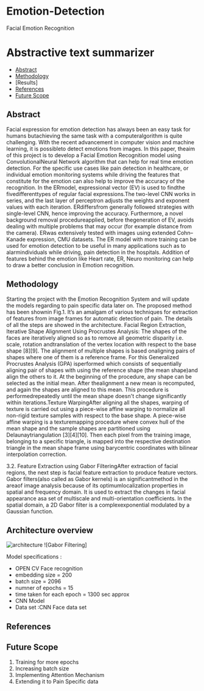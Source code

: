 # Emotion-Detection
Facial Emotion Recognition
# Abstractive text summarizer
- [ Abstract ](#Abstract )
- [Methodology](#Architecture-overview)
- [Results]
- [References](#References)
- [Future Scope](#Future-Scope)


## Abstract ##
Facial  expression  for  emotion  detection  has  always  been  an  easy  task  for humans  butachieving  the  same  task  with  a  computeralgorithm  is  quite  challenging.  With  the  recent advancement  in  computer  vision  and  machine  learning,  it is  possibleto  detect  emotions from images. In this paper, theaim of this project is to develop a Facial Emotion Recognition model  using  ConvolutionalNeural  Network  algorithm  that  can  help  for  real  time  emotion detection. For the specific use cases like pain detection in healthcare, or individual emotion monitoring systems while driving the features that constitute for the emotion can also help to improve the accuracy of the recognition. In the ERmodel, expressional vector (EV) is used to findthe fivedifferenttypes of regular facial expressions.The two-level CNN works in  series,  and  the  last  layer  of  perceptron  adjusts  the  weights  and  exponent  values  with each iteration. ERdiffersfrom generally followed strategies with single-level CNN, hence improving  the  accuracy.  Furthermore,  a  novel  background  removal  procedureapplied, before  thegeneration  of  EV,  avoids  dealing  with  multiple  problems  that  may  occur  (for example  distance  from  the  camera).   ERwas  extensively  tested  with  images  using extended Cohn–Kanade expression, CMU datasets. The ER model with more training can be used for emotion detection to be useful in many applications such as to alarmindividuals while driving, pain detection in the hospitals. Addition of features behind the emotion like Heart  rate,  ER,  Neuro  monitoring  can  help  to  draw  a  better  conclusion  in  Emotion recognition.

## Methodology ##

Starting the project with the Emotion Recognition System and will update the models regarding to pain specific data later on. The  proposed  method  has  been  shownin Fig.1. It’s an amalgam of various techniques for extraction  of  features  from  image  frames  for  automatic  detection  of  pain.  The  details  of  all  the steps are showed in the architecture. Facial Region Extraction, Iterative Shape Alignment Using Procrustes Analysis: The shapes of the faces are iteratively aligned so as to remove all geometric disparity i.e. scale, rotation andtranslation of the vertex location with respect to the base shape [8][9]. The alignment of multiple shapes is based onaligning pairs of shapes where one of them is a reference frame. For  this  Generalized  Procrustes  Analysis  (GPA)  isperformed  which  consists  of  sequentially aligning pair of shapes with using the reference shape (the mean shape)and align the others to it.  At the  beginning  of  the  procedure,  any  shape can  be  selected  as the  initial  mean.  After thealignment  a  new  mean  is  recomputed,  and  again  the  shapes  are  aligned  to  this  mean.  This procedure  is  performedrepeatedly  until  the  mean  shape  doesn't  change  significantly  within iterations.Texture WarpingAfter aligning all the shapes, warping of texture is carried out using a piece-wise affine warping to normalize all non-rigid texture samples with respect to the base shape. A piece-wise affine warping is a texturemapping procedure where convex hull of the mean shape and the sample shapes are partitioned using Delaunaytriangulation [3][4][10]. Then each pixel from the training image, belonging to a specific triangle, is mapped into the respective destination triangle in the mean shape frame using barycentric coordinates with bilinear interpolation correction. 

3.2. Feature Extraction using Gabor FilteringAfter  extraction  of  facial  regions,  the  next  step  is  facial  feature  extraction  to  produce  feature vectors. Gabor filters(also called as Gabor kernels) is an significantmethod in the areaof image 
analysis because of its optimumlocalization properties in spatial and frequency domain. It is used to  extract  the  changes  in  facial  appearance  asa  set  of  multiscale  and  multi-orientation coefficients.  In  the  spatial  domain,  a  2D  Gabor  filter  is  a  complexexponential  modulated  by  a Gaussian function.

## Architecture overview ##
![architecture ](https://user-images.githubusercontent.com/18707601/103633042-2c3b7880-4f13-11eb-829b-57799db9310c.png)
![Gabor Filtering]

 Model specifications :

- OPEN CV Face recognition
- embedding size = 200                         
- batch size  = 2096
- numner of epochs = 15
- time taken for each epoch = 1300 sec approx
- CNN Model 
- Data set :CNN Face data set

## References ##

## Future Scope ##
1. Training for more epochs 
2. Increasing batch size
3. Implementing Attention Mechanism
4. Extending it to Pain Specific data
